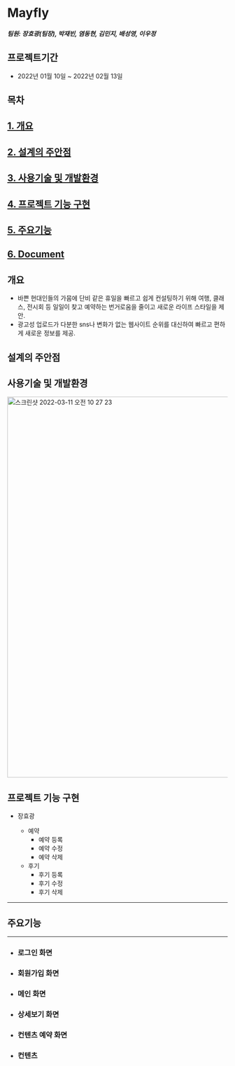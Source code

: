 
# Mayfly
##### 팀원: 장효광(팀장), 박재빈, 염동현, 김민지, 배성영, 이우정

## 프로젝트기간

- 2022년 01월 10일 ~ 2022년 02월 13일

## 목차
## [1. 개요]()
## [2. 설계의 주안점]()
## [3. 사용기술 및 개발환경]()
## [4. 프로젝트 기능 구현]()
## [5. 주요기능]()
## [6. Document]()


## 개요
- 바쁜 현대인들의 가뭄에 단비 같은 휴일을 빠르고 쉽게 컨설팅하기 위해 여행, 클래스, 전시회 등 일일이 찾고 예약하는 번거로움을 줄이고 새로운 라이프 스타일을 제안.
- 광고성 업로드가 다분한 sns나 변화가 없는 웹사이트 순위를 대신하여 빠르고 편하게 새로운 정보를 제공.

## 설계의 주안점

## 사용기술 및 개발환경

<img width="870" alt="스크린샷 2022-03-11 오전 10 27 23" src="https://user-images.githubusercontent.com/87789778/157785237-e1a9e066-3986-4238-bcb6-2e5ad6cdaa1f.png">

## 프로젝트 기능 구현
- 장효광

  - 예약
    - 예약 등록
    - 예약 수정
    - 예약 삭제
  - 후기
    - 후기 등록
    - 후기 수정
    - 후기 삭제

---
## 주요기능
---
+ ### 로그인 화면

+ ### 회원가입 화면

+ ### 메인 화면

+ ### 상세보기 화면

+ ### 컨텐츠 예약 화면

+ ### 컨텐츠 

